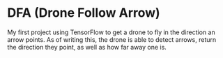 # DFA (Drone Follow Arrow)
My first project using TensorFlow to get a drone to fly in the direction an arrow points. As of writing this, the drone is able to detect arrows, return the direction they point, as well as how far away one is.
